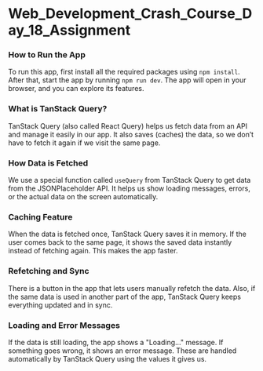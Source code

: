 # Web_Development_Crash_Course_Day_18_Assignment

###  How to Run the App

To run this app, first install all the required packages using `npm install`. After that, start the app by running `npm run dev`. The app will open in your browser, and you can explore its features.


###  What is TanStack Query?

TanStack Query (also called React Query) helps us fetch data from an API and manage it easily in our app. It also saves (caches) the data, so we don’t have to fetch it again if we visit the same page.


###  How Data is Fetched

We use a special function called `useQuery` from TanStack Query to get data from the JSONPlaceholder API. It helps us show loading messages, errors, or the actual data on the screen automatically.


###  Caching Feature

When the data is fetched once, TanStack Query saves it in memory. If the user comes back to the same page, it shows the saved data instantly instead of fetching again. This makes the app faster.


###  Refetching and Sync

There is a button in the app that lets users manually refetch the data. Also, if the same data is used in another part of the app, TanStack Query keeps everything updated and in sync.


###  Loading and Error Messages

If the data is still loading, the app shows a "Loading..." message. If something goes wrong, it shows an error message. These are handled automatically by TanStack Query using the values it gives us.


